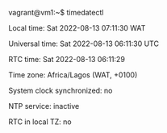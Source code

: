 ﻿vagrant@vm1:~$ timedatectl

Local time: Sat 2022-08-13 07:11:30 WAT

Universal time: Sat 2022-08-13 06:11:30 UTC

RTC time: Sat 2022-08-13 06:11:29

Time zone: Africa/Lagos (WAT, +0100)

System clock synchronized: no

NTP service: inactive

RTC in local TZ: no
